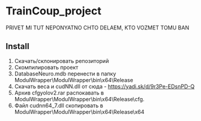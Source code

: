 # TrainCoup_project
PRIVET MI TUT NEPONYATNO CHTO DELAEM, KTO VOZMET TOMU BAN

## Install
1. Скачать/склонировать репозиторий
2. Скомпилировать проект
3. DatabaseNeuro.mdb перенести в папку ModulWrapper\ModulWrapper\bin\x64\Release
4. Скачать веса и cudNN.dll от сюда - https://yadi.sk/d/9r3Pe-EDsnPD-Q
5. Архив cfgyolov2.rar распокавать в ModulWrapper\ModulWrapper\bin\x64\Release\cfg.
6. Файл cudnn64_7.dll скопировать в ModulWrapper\ModulWrapper\bin\x64\Release\x64
